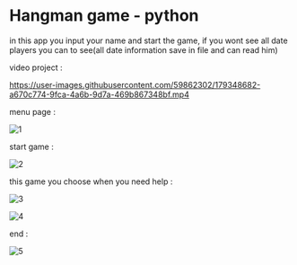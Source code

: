 # Hangman game - python
in this app you input your name and start the game, if you wont see all date players you can to see(all date information save in file and can read him)


video project :

https://user-images.githubusercontent.com/59862302/179348682-a670c774-9fca-4a6b-9d7a-469b867348bf.mp4


menu page :
                                        
![1](https://user-images.githubusercontent.com/59862302/174903805-f1519be2-4827-4b38-824a-9ee94a427af8.jpg)
 
start game :
                                        
![2](https://user-images.githubusercontent.com/59862302/174903857-ac5806a4-3cb2-4709-9aa9-afbd6041fdff.jpg)
 
this game you choose when you need help :
 
![3](https://user-images.githubusercontent.com/59862302/174903897-2153f952-fdbf-4e6b-a91b-c1265afeba7f.jpg)
 
 
![4](https://user-images.githubusercontent.com/59862302/174903985-e2a8d6ed-8c5f-4f43-8171-b6b44ff3542e.jpg)

end :                                      
                                       
![5](https://user-images.githubusercontent.com/59862302/174904050-ee5ec5c2-f8ab-4f86-ae73-5786b80a11a9.jpg)

                              
                                 
